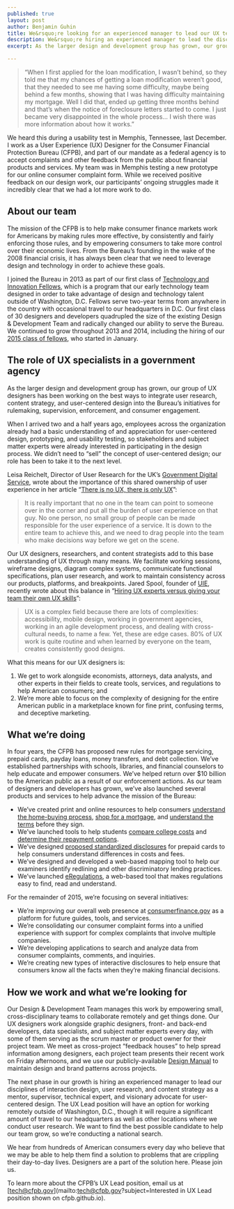 ```yaml
---
published: true
layout: post
author: Benjamin Guhin
title: We&rsquo;re looking for an experienced manager to lead our UX team
description: We&rsquo;re hiring an experienced manager to lead the disciplines of interaction design, user research, and content strategy.
excerpt: As the larger design and development group has grown, our group of UX designers has been working on the best ways to integrate user research, content strategy, and user-centered design into the Bureau’s initiatives for rulemaking, supervision, enforcement, and consumer engagement.

---
```


>&ldquo;When I first applied for the loan modification, I wasn’t behind, so they told me that my chances of getting a loan modification weren’t good, that they needed to see me having some difficulty, maybe being behind a few months, showing that I was having difficulty maintaining my mortgage. Well I did that, ended up getting three months behind and that’s when the notice of foreclosure letters started to come. I just became very disappointed in the whole process… I wish there was more information about how it works.&rdquo;

We heard this during a usability test in Memphis, Tennessee, last December. I work as a User Experience (UX) Designer for the Consumer Financial Protection Bureau (CFPB), and part of our mandate as a federal agency is to accept complaints and other feedback from the public about financial products and services. My team was in Memphis testing a new prototype for our online consumer complaint form. While we received positive feedback on our design work, our participants’ ongoing struggles made it incredibly clear that we had a lot more work to do.


## About our team

The mission of the CFPB is to help make consumer finance markets work for Americans by making rules more effective, by consistently and fairly enforcing those rules, and by empowering consumers to take more control over their economic lives. From the Bureau’s founding in the wake of the 2008 financial crisis, it has always been clear that we need to leverage design and technology in order to achieve these goals.

I joined the Bureau in 2013 as part of our first class of [Technology and Innovation Fellows](http://www.consumerfinance.gov/jobs/technology-innovation-fellows/), which is a program that our early technology team designed in order to take advantage of design and technology talent outside of Washington, D.C. Fellows serve two-year terms from anywhere in the country with occasional travel to our headquarters in D.C. Our first class of 30 designers and developers quadrupled the size of the existing Design & Development Team and radically changed our ability to serve the Bureau. We continued to grow throughout 2013 and 2014, including the hiring of our [2015 class of fellows](https://cfpb.github.io/articles/welcome-2015-technology-innovation-fellows/), who started in January.


## The role of UX specialists in a government agency

As the larger design and development group has grown, our group of UX designers has been working on the best ways to integrate user research, content strategy, and user-centered design into the Bureau’s initiatives for rulemaking, supervision, enforcement, and consumer engagement. 

When I arrived two and a half years ago, employees across the organization already had a basic understanding of and appreciation for user-centered design, prototyping, and usability testing, so stakeholders and subject matter experts were already interested in participating in the design process. We didn’t need to &ldquo;sell&rdquo; the concept of user-centered design; our role has been to take it to the next level.

Leisa Reichelt, Director of User Research for the UK’s [Government Digital Service](https://gds.blog.gov.uk/), wrote about the importance of this shared ownership of user experience in her article &ldquo;[There is no UX, there is only UX](http://www.disambiguity.com/there-is-no-ux/)&rdquo;:

>It is really important that no one in the team can point to someone over in the corner and put all the burden of user experience on that guy. No one person, no small group of people can be made responsible for the user experience of a service. It is down to the entire team to achieve this, and we need to drag people into the team who make decisions way before we get on the scene.

Our UX designers, researchers, and content strategists add to this base understanding of UX through many means. We facilitate working sessions, wireframe designs, diagram complex systems, communicate functional specifications, plan user research, and work to maintain consistency across our products, platforms, and breakpoints. Jared Spool, founder of [UIE](http://www.uie.com/), recently wrote about this balance in &ldquo;[Hiring UX experts versus giving your team their own UX skills](https://medium.com/uie-brain-sparks/hiring-ux-experts-versus-giving-your-team-their-own-ux-skills-c1fd9e4e480)&rdquo;:

>UX is a complex field because there are lots of complexities: accessibility, mobile design, working in government agencies, working in an agile development process, and dealing with cross-cultural needs, to name a few. Yet, these are edge cases. 80% of UX work is quite routine and when learned by everyone on the team, creates consistently good designs.

What this means for our UX designers is:

1.	We get to work alongside economists, attorneys, data analysts, and other experts in their fields to create tools, services, and regulations to help American consumers; and
2.	We’re more able to focus on the complexity of designing for the entire American public in a marketplace known for fine print, confusing terms, and deceptive marketing.


## What we’re doing 

In four years, the CFPB has proposed new rules for mortgage servicing, prepaid cards, payday loans, money transfers, and debt collection. We’ve established partnerships with schools, libraries, and financial counselors to help educate and empower consumers. We’ve helped return over $10 billion to the American public as a result of our enforcement actions. As our team of designers and developers has grown, we’ve also launched several products and services to help advance the mission of the Bureau:

* We’ve created print and online resources to help consumers [understand the home-buying process](http://www.consumerfinance.gov/owning-a-home/), [shop for a mortgage](http://www.consumerfinance.gov/owning-a-home/explore-rates), and [understand the terms](http://www.consumerfinance.gov/owning-a-home/loan-options) before they sign.
* We’ve launched tools to help students [compare college costs](http://www.consumerfinance.gov/paying-for-college/compare-financial-aid-and-college-cost/) and [determine their repayment options](https://cfpb.github.io/articles/repay-student-debt-feature-revamp/).
* We’ve designed [proposed standardized disclosures](https://cfpb.github.io/articles/designing-prepaid-card-disclosures/) for prepaid cards to help consumers understand differences in costs and fees.
* We’ve designed and developed a web-based mapping tool to help our examiners identify redlining and other discriminatory lending practices.
* We’ve launched [eRegulations](http://www.consumerfinance.gov/eregulations/), a web-based tool that makes regulations easy to find, read and understand.

For the remainder of 2015, we’re focusing on several initiatives:

* We’re improving our overall web presence at [consumerfinance.gov](http://www.consumerfinance.gov/) as a platform for future guides, tools, and services.
* We’re consolidating our consumer complaint forms into a unified experience with support for complex complaints that involve multiple companies.
* We’re developing applications to search and analyze data from consumer complaints, comments, and inquiries.
* We’re creating new types of interactive disclosures to help ensure that consumers know all the facts when they’re making financial decisions.


## How we work and what we’re looking for

Our Design & Development Team manages this work by empowering small, cross-disciplinary teams to collaborate remotely and get things done. Our UX designers work alongside graphic designers, front- and back-end developers, data specialists, and subject matter experts every day, with some of them serving as the scrum master or product owner for their project team. We meet as cross-project &ldquo;feedback houses&rdquo; to help spread information among designers, each project team presents their recent work on Friday afternoons, and we use our publicly-available [Design Manual](https://cfpb.github.io/design-manual/) to maintain design and brand patterns across projects. 

The next phase in our growth is hiring an experienced manager to lead our disciplines of interaction design, user research, and content strategy as a mentor, supervisor, technical expert, and visionary advocate for user-centered design. The UX Lead position will have an option for working remotely outside of Washington, D.C., though it will require a significant amount of travel to our headquarters as well as other locations where we conduct user research. We want to find the best possible candidate to help our team grow, so we’re conducting a national search.

We hear from hundreds of American consumers every day who believe that we may be able to help them find a solution to problems that are crippling their day-to-day lives. Designers are a part of the solution here. Please join us.



To learn more about the CFPB’s UX Lead position, email us at [tech@cfpb.gov](mailto:tech@cfpb.gov?subject=Interested in UX Lead position shown on cfpb.github.io).


